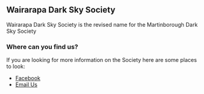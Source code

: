 ## Wairarapa Dark Sky Society

Wairarapa Dark Sky Society is the revised name for the Martinborough Dark Sky Society


### Where can you find us?

If you are looking for more information on the Society here are some places to look:

* [Facebook](https://fb.me/WairarapaSky)
* [Email Us](mailto:kaiora@wairarapasky.com)